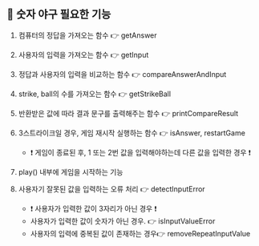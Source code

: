 ## 🤔 숫자 야구 필요한 기능

1. 컴퓨터의 정답을 가져오는 함수 👉 getAnswer

2. 사용자의 입력을 가져오는 함수 👉 getInput

3. 정답과 사용자의 입력을 비교하는 함수 👉 compareAnswerAndInput

4. strike, ball의 수를 가져오는 함수 👉 getStrikeBall

5. 반환받은 값에 따라 결과 문구를 출력해주는 함수 👉 printCompareResult

6. 3스트라이크일 경우, 게임 재시작 실행하는 함수 👉 isAnswer, restartGame

   - ❗️ 게임이 종료된 후, 1 또는 2번 값을 입력해야하는데 다른 값을 입력한 경우 ❗️

7. play() 내부에 게임을 시작하는 기능

8. 사용자기 잘못된 값을 입력하는 오류 처리 👉 detectInputError
   - ❗️ 사용자가 입력한 값이 3자리가 아닌 경우 ❗️
   - 사용자가 입력한 값이 숫자가 아닌 경우. 👉 isInputValueError
   - 사용자의 입력에 중복된 값이 존재하는 경우👉 removeRepeatInputValue
